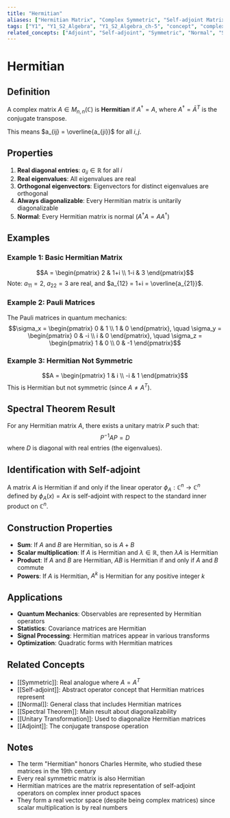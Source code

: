 ```yaml
---
title: "Hermitian"
aliases: ["Hermitian Matrix", "Complex Symmetric", "Self-adjoint Matrix"]
tags: ["Y1", "Y1_S2_Algebra", "Y1_S2_Algebra_ch-5", "concept", "complex-matrix", "self-adjoint", "conjugate-transpose", "spectral-theorem", "eigenvalue", "diagonalization"]
related_concepts: ["Adjoint", "Self-adjoint", "Symmetric", "Normal", "Spectral Theorem", "Conjugate Transpose", "Eigenvalue"]
---
```


# Hermitian

## Definition
A complex matrix $A \in M_{n,n}(\mathbb{C})$ is **Hermitian** if $A^{\dagger} = A$, where $A^{\dagger} = \bar{A}^T$ is the conjugate transpose.

This means $a_{ij} = \overline{a_{ji}}$ for all $i,j$.

## Properties
1. **Real diagonal entries**: $a_{ii} \in \mathbb{R}$ for all $i$
2. **Real eigenvalues**: All eigenvalues are real
3. **Orthogonal eigenvectors**: Eigenvectors for distinct eigenvalues are orthogonal
4. **Always diagonalizable**: Every Hermitian matrix is unitarily diagonalizable
5. **Normal**: Every Hermitian matrix is normal ($A^{\dagger}A = AA^{\dagger}$)

## Examples

### Example 1: Basic Hermitian Matrix
$$A = \begin{pmatrix} 2 & 1+i \\ 1-i & 3 \end{pmatrix}$$
Note: $a_{11} = 2$, $a_{22} = 3$ are real, and $a_{12} = 1+i = \overline{a_{21}}$.

### Example 2: Pauli Matrices
The Pauli matrices in quantum mechanics:
$$\sigma_x = \begin{pmatrix} 0 & 1 \\ 1 & 0 \end{pmatrix}, \quad \sigma_y = \begin{pmatrix} 0 & -i \\ i & 0 \end{pmatrix}, \quad \sigma_z = \begin{pmatrix} 1 & 0 \\ 0 & -1 \end{pmatrix}$$

### Example 3: Hermitian Not Symmetric
$$A = \begin{pmatrix} 1 & i \\ -i & 1 \end{pmatrix}$$
This is Hermitian but not symmetric (since $A \neq A^T$).

## Spectral Theorem Result
For any Hermitian matrix $A$, there exists a unitary matrix $P$ such that:
$$P^{-1}AP = D$$
where $D$ is diagonal with real entries (the eigenvalues).

## Identification with Self-adjoint
A matrix $A$ is Hermitian if and only if the linear operator $\phi_A: \mathbb{C}^n \rightarrow \mathbb{C}^n$ defined by $\phi_A(x) = Ax$ is self-adjoint with respect to the standard inner product on $\mathbb{C}^n$.

## Construction Properties
- **Sum**: If $A$ and $B$ are Hermitian, so is $A + B$
- **Scalar multiplication**: If $A$ is Hermitian and $\lambda \in \mathbb{R}$, then $\lambda A$ is Hermitian
- **Product**: If $A$ and $B$ are Hermitian, $AB$ is Hermitian if and only if $A$ and $B$ commute
- **Powers**: If $A$ is Hermitian, $A^k$ is Hermitian for any positive integer $k$

## Applications
- **Quantum Mechanics**: Observables are represented by Hermitian operators
- **Statistics**: Covariance matrices are Hermitian
- **Signal Processing**: Hermitian matrices appear in various transforms
- **Optimization**: Quadratic forms with Hermitian matrices

## Related Concepts
- [[Symmetric]]: Real analogue where $A = A^T$
- [[Self-adjoint]]: Abstract operator concept that Hermitian matrices represent
- [[Normal]]: General class that includes Hermitian matrices
- [[Spectral Theorem]]: Main result about diagonalizability
- [[Unitary Transformation]]: Used to diagonalize Hermitian matrices
- [[Adjoint]]: The conjugate transpose operation

## Notes
- The term "Hermitian" honors Charles Hermite, who studied these matrices in the 19th century
- Every real symmetric matrix is also Hermitian
- Hermitian matrices are the matrix representation of self-adjoint operators on complex inner product spaces
- They form a real vector space (despite being complex matrices) since scalar multiplication is by real numbers